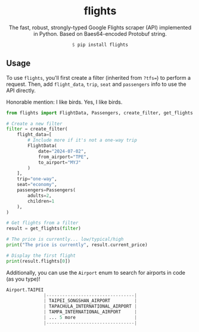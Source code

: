 <div align="center">

# flights

The fast, robust, strongly-typed Google Flights scraper (API) implemented in Python. Based on Baes64-encoded Protobuf string.

```haskell
$ pip install flights
```

</div>

## Usage

To use `flights`, you'll first create a filter (inherited from `?tfs=`) to perform a request.
Then, add `flight_data`, `trip`, `seat` and `passengers` info to use the API directly.

Honorable mention: I like birds. Yes, I like birds.

```python
from flights import FlightData, Passengers, create_filter, get_flights

# Create a new filter
filter = create_filter(
    flight_data=[
        # Include more if it's not a one-way trip
        FlightData(
            date="2024-07-02", 
            from_airport="TPE", 
            to_airport="MYJ"
        )
    ],
    trip="one-way",
    seat="economy",
    passengers=Passengers(
        adults=2,
        children=1
    ),
)

# Get flights from a filter
result = get_flights(filter)

# The price is currently... low/typical/high
print("The price is currently", result.current_price)

# Display the first flight
print(result.flights[0])
```

Additionally, you can use the `Airport` enum to search for airports in code (as you type)!

```python
Airport.TAIPEI
              |---------------------------------|
              | TAIPEI_SONGSHAN_AIRPORT         |
              | TAPACHULA_INTERNATIONAL_AIRPORT |
              | TAMPA_INTERNATIONAL_AIRPORT     |
              | ... 5 more                      |
              |---------------------------------|
```
